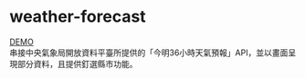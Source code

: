 # weather-forecast
[DEMO](https://weihsunchang.github.io/weather-forecast/)<br>
串接中央氣象局開放資料平臺所提供的「今明36小時天氣預報」API，並以畫面呈現部分資料，且提供釘選縣市功能。
